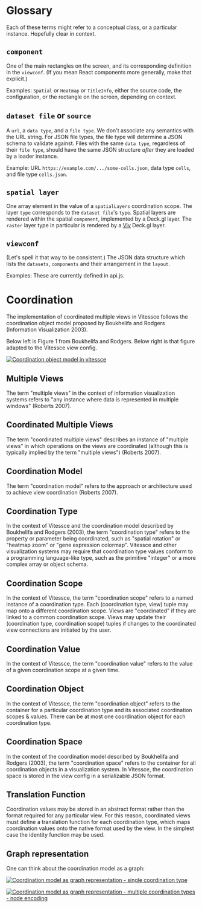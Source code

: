# Glossary

Each of these terms might refer to a conceptual class, or a particular instance. Hopefully clear in context.

## `component`
One of the main rectangles on the screen, and its corresponding definition in the `viewconf`. (If you mean React components more generally, make that explicit.)

Examples: `Spatial` or `Heatmap` or `TitleInfo`, either the source code, the configuration, or the rectangle on the screen, depending on context.

## `dataset file` or `source`
A `url`, a `data type`, and a `file type`. We don't associate any semantics with the URL string. For JSON file types, the file type will determine a JSON schema to validate against. Files with the same `data type`, regardless of their `file type`, should have the same JSON structure _after_ they are loaded by a loader instance.

Example: URL `https://example.com/.../some-cells.json`, data type `cells`, and file type `cells.json`.

## `spatial layer`
One array element in the value of a `spatialLayers` coordination scope.
The layer `type` corresponds to the `dataset file`'s `type`.
Spatial layers are rendered within the spatial `component`, implemented by a Deck.gl layer.
The `raster` layer type in particular is rendered by a [Viv](https://github.com/hms-dbmi/viv) Deck.gl layer.

## `viewconf`
(Let's spell it that way to be consistent.) The JSON data structure which lists the `datasets`, `components` and their arrangement in the `layout`.

Examples: These are currently defined in api.js.

# Coordination

The implementation of coordinated multiple views in Vitessce follows the coordination object model proposed by Boukhelifa and Rodgers (Information Visualization 2003).

Below left is Figure 1 from Boukhelifa and Rodgers.
Below right is that figure adapted to the Vitessce view config. 

[![Coordination object model in vitessce](https://docs.google.com/drawings/d/e/2PACX-1vQmqp-urG6EczQCCujcXQQUoYRSEMqy7mdd-lzAoEqpV_k69kljptr5CoVVMeftp2vrZ3lYJYZ5kgHt/pub?w=850)](https://docs.google.com/drawings/d/1jsNd2aG3OFlHfNzI3nfOl6UpMACw9JKyexCQUEd31fc/edit)

## Multiple Views
The term "multiple views" in the context of information visualization systems refers to "any instance where data is represented in multiple windows" (Roberts 2007).

## Coordinated Multiple Views
The term "coordinated multiple views" describes an instance of "multiple views" in which operations on the views are coordinated (although this is typically implied by the term "multiple views") (Roberts 2007).

## Coordination Model
The term "coordination model" refers to the approach or architecture used to achieve view coordination (Roberts 2007).

## Coordination Type
In the context of Vitessce and the coordination model described by Boukhelifa and Rodgers (2003), the term "coordination type" refers to the property or parameter being coordinated, such as "spatial rotation" or "heatmap zoom" or "gene expression colormap". Vitessce and other visualization systems may require that coordination type values conform to a programming language-like type, such as the primitive "integer" or a more complex array or object schema.

## Coordination Scope
In the context of Vitessce, the term "coordination scope" refers to a named instance of a coordination type. Each (coordination type, view) tuple may map onto a different coordination scope. Views are "coordinated" if they are linked to a common coordination scope. Views may update their (coordination type, coordination scope) tuples if changes to the coordinated view connections are initiated by the user.

## Coordination Value
In the context of Vitessce, the term "coordination value" refers to the value of a given coordination scope at a given time.

## Coordination Object
In the context of Vitessce, the term "coordination object" refers to the container for a particular coordination type and its associated coordination scopes & values. There can be at most one coordination object for each coordination type.

## Coordination Space
In the context of the coordination model described by Boukhelifa and Rodgers (2003), the term "coordination space" refers to the container for all coordination objects in a visualization system. In Vitessce, the coordination space is stored in the view config in a serializable JSON format.

## Translation Function
Coordination values may be stored in an abstract format rather than the format required for any particular view. For this reason, coordinated views must define a translation function for each coordination type, which maps coordination values onto the native format used by the view. In the simplest case the identity function may be used.

## Graph representation

One can think about the coordination model as a graph:

[![Coordination model as graph representation - single coordination type](https://docs.google.com/drawings/d/e/2PACX-1vTT0Flm_xnbtbaeFoqL_eVigQ6eWev-VeIeQBLGMM-iLJRFTRlpalrRpjt_GyqjUdGR8TahQe4uJu8D/pub?w=400)](https://docs.google.com/drawings/d/13943UGjcbBC2wKAmhnIrxBrQTArPojTr5abZlqOFAzk/edit)

[![Coordination model as graph representation - multiple coordination types - node encoding](https://docs.google.com/drawings/d/e/2PACX-1vRdNNkA8lCXj62edJMB7i6dvDxYxlv127sg9ZvtS7fLMCatG5jh3AyD1A6yqnhTFqi5YIft-T1nsBIT/pub?w=800)](https://docs.google.com/drawings/d/1w64tYpHgkxgoUlmYw02HKM6q2GDiz_ev77TZFhqywi4/edit)


